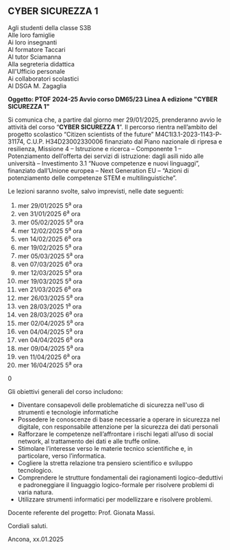## CYBER SICUREZZA 1

Agli studenti della classe S3B<br />
Alle loro famiglie<br />
Ai loro insegnanti<br />
Al formatore Taccari<br />
Al tutor Sciamanna<br />
Alla segreteria didattica<br />
All'Ufficio personale<br />
Ai collaboratori scolastici<br />
Al DSGA M. Zagaglia<br />

**Oggetto: PTOF 2024-25 Avvio corso DM65/23 Linea A edizione "CYBER SICUREZZA 1"**

Si comunica che, a partire dal giorno mer 29/01/2025, prenderanno avvio le attività del corso “**CYBER SICUREZZA 1**”. Il percorso rientra nell’ambito del progetto scolastico “Citizen scientists of the future” M4C1I3.1-2023-1143-P-31174, C.U.P. H34D23002330006 finanziato dal Piano nazionale di ripresa e resilienza, Missione 4 – Istruzione e ricerca – Componente 1 – Potenziamento dell’offerta dei servizi di istruzione: dagli asili nido alle università – Investimento 3.1 “Nuove competenze e nuovi linguaggi”, finanziato dall’Unione europea – Next Generation EU – “Azioni di potenziamento delle competenze STEM e multilinguistiche”.

Le lezioni saranno svolte, salvo imprevisti, nelle date seguenti: 


1. mer 29/01/2025 5<sup>a</sup> ora
2. ven 31/01/2025 6<sup>a</sup> ora
3. mer 05/02/2025 5<sup>a</sup> ora
4. mer 12/02/2025 5<sup>a</sup> ora
5. ven 14/02/2025 6<sup>a</sup> ora
6. mer 19/02/2025 5<sup>a</sup> ora
7. mer 05/03/2025 5<sup>a</sup> ora
8. ven 07/03/2025 6<sup>a</sup> ora
9. mer 12/03/2025 5<sup>a</sup> ora
10. mer 19/03/2025 5<sup>a</sup> ora
11. ven 21/03/2025 6<sup>a</sup> ora
12. mer 26/03/2025 5<sup>a</sup> ora
13. ven 28/03/2025 1<sup>a</sup> ora
14. ven 28/03/2025 6<sup>a</sup> ora
15. mer 02/04/2025 5<sup>a</sup> ora
16. ven 04/04/2025 5<sup>a</sup> ora
17. ven 04/04/2025 6<sup>a</sup> ora
18. mer 09/04/2025 5<sup>a</sup> ora
19. ven 11/04/2025 6<sup>a</sup> ora
20. mer 16/04/2025 5<sup>a</sup> ora


0

Gli obiettivi generali del corso includono:

- Diventare consapevoli delle problematiche di sicurezza nell'uso di strumenti e tecnologie informatiche
- Possedere le conoscenze di base necessarie a operare in sicurezza nel digitale, con responsabile attenzione per la sicurezza dei dati personali
- Rafforzare le competenze nell’affrontare i rischi legati all’uso di social network, al trattamento dei dati e alle truffe online.
- Stimolare l’interesse verso le materie tecnico scientifiche e, in particolare, verso l’informatica.
- Cogliere la stretta relazione tra pensiero scientifico e sviluppo tecnologico.
- Comprendere le strutture fondamentali dei ragionamenti logico-deduttivi e padroneggiare il linguaggio logico-formale per risolvere problemi di varia natura.
- Utilizzare strumenti informatici per modellizzare e risolvere problemi.

Docente referente del progetto: Prof. Gionata Massi.

Cordiali saluti.

Ancona, xx.01.2025

